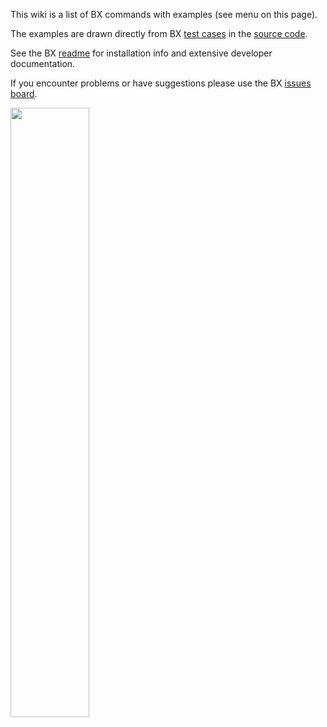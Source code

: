 This wiki is a list of BX commands with examples (see menu on this page).

The examples are drawn directly from BX [test cases](https://github.com/libbitcoin/libbitcoin-explorer/tree/master/test/commands) in the [source code](https://github.com/libbitcoin/libbitcoin-explorer).

See the BX [readme](https://github.com/libbitcoin/libbitcoin-explorer/blob/master/README.md) for installation info and extensive developer documentation.

If you encounter problems or have suggestions please use the BX [issues board](https://github.com/libbitcoin/libbitcoin-explorer/issues).

<img src="https://raw.githubusercontent.com/libbitcoin/libbitcoin-explorer/master/img/stealth-commands.png" width="50%" height="50%"></img>